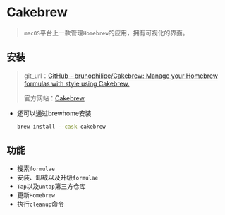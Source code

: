 # Cakebrew

>`macOS`平台上一款管理`Homebrew`的应用，拥有可视化的界面。



## 安装

>git_url：[GitHub - brunophilipe/Cakebrew: Manage your Homebrew formulas with style using Cakebrew.](https://github.com/brunophilipe/Cakebrew)
>
>官方网站：[Cakebrew](https://www.cakebrew.com/)



* 还可以通过brewhome安装

  ```bash
  brew install --cask cakebrew
  ```



## 功能

- 搜索`formulae`
- 安装、卸载以及升级`formulae`
- `Tap`以及`untap`第三方仓库
- 更新`Homebrew`
- 执行`cleanup`命令